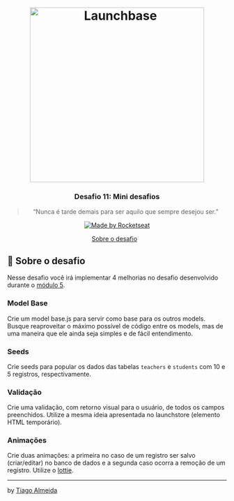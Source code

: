 <h1 align="center">
    <img alt="Launchbase" src="https://storage.googleapis.com/golden-wind/bootcamp-launchbase/logo.png" width="400px" />
</h1>

<h3 align="center">
  Desafio 11: Mini desafios
</h3>

<blockquote align="center">“Nunca é tarde demais para ser aquilo que sempre desejou ser.”</blockquote>

<p align="center">

  <a href="https://rocketseat.com.br">
    <img alt="Made by Rocketseat" src="https://img.shields.io/badge/made%20by-Rocketseat-%23F8952D">
  </a>

</p>

<p align="center">
  <a href="#rocket-sobre-o-desafio">Sobre o desafio</a>&nbsp;&nbsp;&nbsp;
</p>

## :rocket: Sobre o desafio
Nesse desafio você irá implementar 4 melhorias no desafio desenvolvido durante o [módulo 5](https://github.com/Rocketseat/bootcamp-launchbase-desafios-05/blob/master/desafios/05-4-paginacao-bd.md).

### Model Base

Crie um model base.js para servir como base para os outros models. Busque reaproveitar o máximo possível de código entre os models, mas de uma maneira que ele ainda seja simples e de fácil entendimento.

### Seeds

Crie seeds para popular os dados das tabelas `teachers` e `students` com 10 e 5 registros, respectivamente.

### Validação

Crie uma validação, com retorno visual para o usuário, de todos os campos preenchidos. Utilize a mesma ideia apresentada no launchstore (elemento HTML temporário).

### Animações 

Crie duas animações: a primeira no caso de um registro ser salvo (criar/editar) no banco de dados e a segunda caso ocorra a remoção de um registro. Utilize o [lottie](https://github.com/airbnb/lottie-web).

---

by [Tiago Almeida](https://linktr.ee/tiagovdaa)

